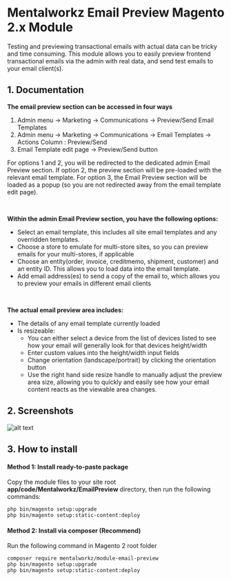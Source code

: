 # Mentalworkz Email Preview Magento 2.x Module

Testing and previewing transactional emails with actual data can be tricky and time consuming. This module allows you to easily preview frontend transactional emails via the admin with real data, and send test emails to your email client(s).


## 1. Documentation

**The email preview section can be accessed in four ways**

1. Admin menu -> Marketing -> Communications -> Preview/Send Email Templates
2. Admin menu -> Marketing -> Communications -> Email Templates -> Actions Column : Preview/Send
3. Email Template edit page -> Preview/Send button

For options 1 and 2, you will be redirected to the dedicated admin Email Preview section. If option 2, the preview section will be pre-loaded with the relevant email template.
For option 3, the Email Preview section will be loaded as a popup (so you are not redirected away from the email template edit page).  

<br />

**Within the admin Email Preview section, you have the following options:**

- Select an email template, this includes all site email templates and any overridden templates.
- Choose a store to emulate for multi-store sites, so you can preview emails for your multi-stores, if applicable
- Choose an entity(order, invoice, creditmemo, shipment, customer) and an entity ID. This allows you to load data into the email template. 
- Add email address(es) to send a copy of the email to, which allows you to preview your emails in different email clients

<br />

**The actual email preview area includes:**

- The details of any email template currently loaded
- Is resizeable:
  - You can either select a device from the list of devices listed to see how your email will generally look for that devices height/width
  - Enter custom values into the height/width input fields
  - Change orientation (landscape/portrait) by clicking the orientation button
  - Use the right hand side resize handle to manually adjust the preview area size, allowing you to quickly and easily see how your email content reacts as the viewable area changes.



## 2. Screenshots

![alt text](https://github.com/mentalworkz//blob/[branch]/image.jpg?raw=true)



## 3. How to install

#### Method 1: Install ready-to-paste package

Copy the module files to your site root **app/code/Mentalworkz/EmailPreview** directory, then run the following commands:

```
php bin/magento setup:upgrade
php bin/magento setup:static-content:deploy
```


#### Method 2: Install via composer (Recommend)

Run the following command in Magento 2 root folder

```
composer require mentalworkz/module-email-preview
php bin/magento setup:upgrade
php bin/magento setup:static-content:deploy
```